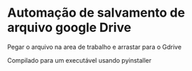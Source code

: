 # Automação de salvamento de arquivo google Drive

Pegar o arquivo na area de trabalho e arrastar para o Gdrive

Compilado para um executável usando pyinstaller
